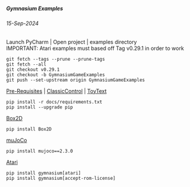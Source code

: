 ##### Gymnasium Examples
###### 15-Sep-2024

Launch PyCharm | Open project | examples directory
<br />
IMPORTANT: Atari examples must based off Tag v0.29.1 in order to work  
```
git fetch --tags --prune --prune-tags
git fetch --all
git checkout v0.29.1
git checkout -b GymnasiumGameExamples
git push --set-upstream origin GymnasiumGameExamples
```
[Pre-Requisites](https://gymnasium.farama.org) | [ClassicControl](https://gymnasium.farama.org/environments/classic_control) | [ToyText](https://gymnasium.farama.org/environments/toy_text)
```
pip install -r docs/requirements.txt
pip install --upgrade pip
```
[Box2D](https://gymnasium.farama.org/environments/box2d)
```
pip install Box2D
```
[muJoCo](https://gymnasium.farama.org/environments/mujoco)
```
pip install mujoco==2.3.0
```
[Atari](https://gymnasium.farama.org/environments/atari)
```
pip install gymnasium[atari]
pip install gymnasium[accept-rom-license]
```